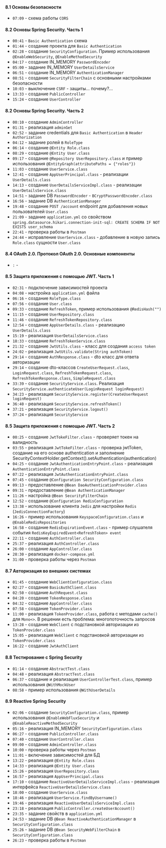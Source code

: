 #### 8.1 Основы безопасности
* `07:09` - схема работы `CORS`


#### 8.2 Основы Spring Security. Часть 1
* `00:41` - `Basic Authentication` схема
* `01:44` - создание проекта для `Basic Authentication`
* `02:28` - создание `SecurityConfiguration`. Пример использования `@EnableWebSecurity`, `@EnableMethodSecurity`
* `04:17` - создание IN_MEMORY `PasswordEncoder` 
* `05:00` - задание IN_MEMORY `UserDetailsService`
* `06:51` - создание IN_MEMORY `AuthenticationManager`
* `08:51` - создание `SecurityFilterChain` с основными настройками безопасности
* `10:03` - выключение `CSRF` - защиты... почему?...
* `13:33` - создание `PublicController`
* `15:24` - создание `UserController`


#### 8.2 Основы Spring Security. Часть 2
* `00:10` - создание `AdminController`
* `01:31` - реализация `adminGet` 
* `02:52` - задание credentials для `Basic Authentication` в `Header Authorization`
* `04:12` - задание ролей в `RoleType`
* `06:14` - создание `@Entity Role.class`
* `08:29` - создание `@Entity User.class`
* `09:17` - создание `@Repository UserRepository.class` и пример использования `@EntityGraph(attributePaths = {"roles"})`
* `11:03` - создание `UserService.class`
* `12:41` - создание `AppUserPrincipal.class` - реализации `UserDetails.class`
* `14:13` - создание `UserDetailsServiceImpl.class` - реализации `UserDetailsService.class`
* `14:51` - задание DB `PasswordEncoder` - `BCryptPasswordEncoder.class`
* `16:56` - задание DB `AuthenticationManager`
* `19:48` - создание `POST /account` endpoint для добавления новых пользователей `User.class`
* `21:09` - задание `application.yml` со свойством `spring.datasource.hikari.connection-init-sql: CREATE SCHEMA IF NOT EXISTS user_schema`
* `22:41` - проверка работы в `Postman`
* `24:44` - исправление `UserService.class` - добавление в новую запись `Role.class` сущности `User.class`


#### 8.4 OAuth 2.0. Протокол OAuth 2.0. Основные компоненты
* `:` - 


#### 8.5 Защита приложения с помощью JWT. Часть 1
* `02:31` - подключение зависимостей проекта
* `04:08` - настройка `application.yml` файла
* `06:16` - создание `RoleType.class`
* `07:56` - создание `User.class`
* `09:33` - создание `RefreshToken`, пример использования `@RedisHash("")`
* `11:15` - создание `UserRepository.class`
* `11:46` - создание `RefreshTokenRepository.class`
* `12:54` - создание `AppUserDetails.class` - реализацию `UserDetails.class`
* `15:19` - реализация `UserDetailsService.class`
* `18:33` - создание `RefreshTokenService.class`
* `21:32` - создание `JwtUtils.class` - класс для создания `access token`
* `24:02` - реализация `JwtUtils.validate(String authToken)` 
* `29:14` - создание `AuthResponse.class` - dto класс для ответа авторизации
* `29:14` - создание dto-классов `CreateUserRequest.class`, `LoginRequest.class`, `RefreshTokenRequest.class`, `RefreshTokenResponse.class`, `SimpleRequest.class`
* `33:39` - создание `SecurityService.class`. Реализация `SecurityService.authenticateUser(LoginRequest loginRequest)`
* `34:23` - реализация `SecurityService.register(CreateUserRequest loginRequest)`
* `36:40` - реализация `SecurityService.refreshToken()`
* `37:21` - реализация `SecurityService.logout()`
* `37:24` - реализация `SecurityService`


#### 8.5 Защита приложения с помощью JWT. Часть 2
* `00:25` - создание `JwtTokeFilter.class` - проверяет токен на валидность
* `03:55` - реализация `JwtTokeFilter.class` - проверка jwtToken, создание на его основе authentication и заполнение SecurityContextHolder.getContext().setAuthentication(authentication)
* `04:25` - создание `JwtAuthenticationEntryPoint.class` - реализация `AuthenticationEntryPoint.class`
* `07:22` - реализация `JwtAuthenticationEntryPoint.class`
* `07:45` - создание `@Configuration SecurityConfiguration.class`
* `09:13` - предоставление `@Bean DaoAuthenticationProvider.class`
* `09:31` - предоставление `@Bean AuthenticationManager`
* `11:26` - настройка `@Bean SecurityFilterChain`
* `12:52` - создание `@Configuration RedisConfiguration`
* `13:38` - использование клиента `Jedis` для настройки `Redis` (`JedisConnectionFactory`)
* `16:26` - пример использования `KeyspaceConfiguration.class` и `@EnableRedisRepositories`
* `16:58` - создание `RedisExpirationEvent.class` - пример слушателя события `RedisKeyExpiredEvent<RefreshToken> event`
* `22:11` - создание `AuthController.class`
* `25:37` - реализация `AuthController.class`
* `26:00` - создание `AppController.class`
* `28:30` - реализация `docker-compose.yml`
* `31:00` - проверка работы через `Postman`


#### 8.7 Авторизация во внешних системах
* `01:45` - создание `WebClientConfiguration.class`
* `02:27` - создание `BasicAuthClient.class`
* `02:50` - создание `AuthRequest.class`
* `04:20` - создание `TokenResponse.class`
* `04:32` - создание `AppController.class`
* `07:58` - создание `TokenProvider.class`
* `11:00` - реализация `TokenProvider.class`, работа с методами `cache()` для `Mono<>`. В решении есть проблема: многопоточность запросов
* `13:28` - создание `WebClient` с подстановкой авторизации из `TokenProvider.class`
* `15:05` - реализация `WebClient` с подстановкой авторизации из `TokenProvider.class`
* `16:22` - создание `JwtAuthClient`


#### 8.8 Тестирование с Spring Security
* `01:14` - создание `AbstractTest.class`
* `04:48` - реализация `AbstractTest.class`
* `06:37` - создание и реализация `UserControllerTest.class`, пример использования `@WithMockUser`
* `08:58` - пример использования `@WithUserDetails`


#### 8.9 Reactive Spring Security
* `02:06` - создание `SecurityConfiguration.class`, пример использования `@EnableWebFluxSecurity` и `@EnableReactiveMethodSecurity`
* `05:16` - реализация IN_MEMORY `SecurityConfiguration.class`
* `06:27` - создание `PublicController.class`
* `07:40` - создание `UserController.class`
* `09:00` - создание `AdminController.class`
* `10:00` - проверка работы через `Postman`
* `11:01` - включение зависимостей для БД
* `13:22` - реализация `@Entity Role.class`
* `14:33` - реализация `@Entity User.class`
* `15:26` - реализация `UserRepository.class`
* `16:57` - реализация `AppUserPrincipal.class`
* `17:10` - создание `ReactiveUserDetailsServiceImpl.class` - реализация интерфейса `ReactiveUserDetailsService.class`
* `18:00` - создание `UserService.class`
* `18:46` - реализация `UserService.findByUsername()`
* `19:46` - реализация `ReactiveUserDetailsServiceImpl.class`
* `23:18` - реализация `PublicController.createUserAccount()`
* `23:35` - задание свойств в `application.yml`
* `24:53` - задание DB `@Bean ReactiveAuthenticationManager` в `SecurityConfiguration.class`
* `25:26` - задание DB `@Bean SecurityWebFilterChain` в `SecurityConfiguration.class`
* `26:23` - проверка работы в `Postman`
